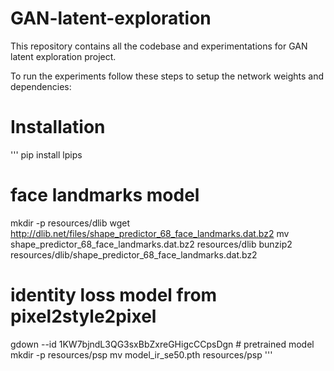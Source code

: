 # GAN-latent-exploration
This repository contains all the codebase and experimentations for GAN latent exploration project.

To run the experiments follow these steps to setup the network weights and dependencies: 

# Installation
'''
pip install lpips
# face landmarks model
mkdir -p resources/dlib
wget http://dlib.net/files/shape_predictor_68_face_landmarks.dat.bz2
mv shape_predictor_68_face_landmarks.dat.bz2 resources/dlib
bunzip2 resources/dlib/shape_predictor_68_face_landmarks.dat.bz2
# identity loss model from pixel2style2pixel
gdown --id 1KW7bjndL3QG3sxBbZxreGHigcCCpsDgn # pretrained model
mkdir -p resources/psp
mv model_ir_se50.pth resources/psp 
'''
